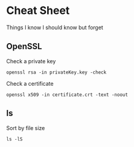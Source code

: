 # Cheat Sheet

Things I know I should know but forget

## OpenSSL

Check a private key

    openssl rsa -in privateKey.key -check

Check a certificate

    openssl x509 -in certificate.crt -text -noout

## ls

Sort by file size

    ls -lS
